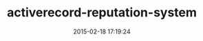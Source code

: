 ---
layout: post
title:  "activerecord-reputation-system"
repo:   "twitter/activerecord-reputation-system"
date:   2015-02-18 17:19:24
gemurl: https://github.com/twitter/activerecord-reputation-system
---